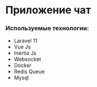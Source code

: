 <h1>Приложение чат</h1>
<h3>Используемые технологии:</h3>
<ul>
    <li>Laravel 11</li>
    <li>Vue Js</li>
    <li>Inertia Js</li>
    <li>Websocket</li>
    <li>Docker</li>
    <li>Redis Queue</li>
    <li>Mysql</li>
</ul>
